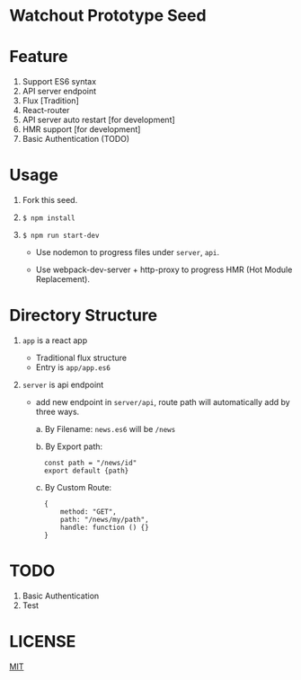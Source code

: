 # Watchout Prototype Seed

# Feature

1. Support ES6 syntax
2. API server endpoint
3. Flux [Tradition]
4. React-router
5. API server auto restart [for development]
6. HMR support [for development]
7. Basic Authentication (TODO)

# Usage

1. Fork this seed.
2. `$ npm install`
3. `$ npm run start-dev`

    * Use nodemon to progress files under `server`, `api`.

    * Use webpack-dev-server + http-proxy to progress HMR (Hot Module Replacement).

# Directory Structure

1. `app` is a react app
    * Traditional flux structure
    * Entry is `app/app.es6`

2. `server` is api endpoint
    * add new endpoint in `server/api`, route path will automatically add by three ways.

        a. By Filename: `news.es6` will be `/news`

        b. By Export path:

            const path = "/news/id"
            export default {path}
        c. By Custom Route:

            {
                method: "GET",
                path: "/news/my/path",
                handle: function () {}
            }

# TODO

1. Basic Authentication
2. Test

# LICENSE

[MIT](LICENSE.md)
